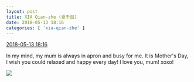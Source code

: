 ```yaml
---
layout: post
title: XIA Qian-zhe (夏千喆)
date: 2018-05-13 18:16
categories: [ 'xia-qian-zhe' ]
---
```


<div class="weibo-info">
  <a href="https://weibo.com/6505420082/GgtQT5D3j">2018-05-13 18:16</a>
</div>

In my mind, my mum is always in apron and busy for me. It is Mother's Day, I wish you could relaxed and happy every day! I love you, mum! xoxo!

<!-- more -->

<a href="http://wx2.sinaimg.cn/mw690/0076g4Wmgy1fr9vll972fj30u01hc7pj.jpg">
  <img class="weibo-pic-preview" src="http://wx2.sinaimg.cn/orj360/0076g4Wmgy1fr9vll972fj30u01hc7pj.jpg" />
</a>
